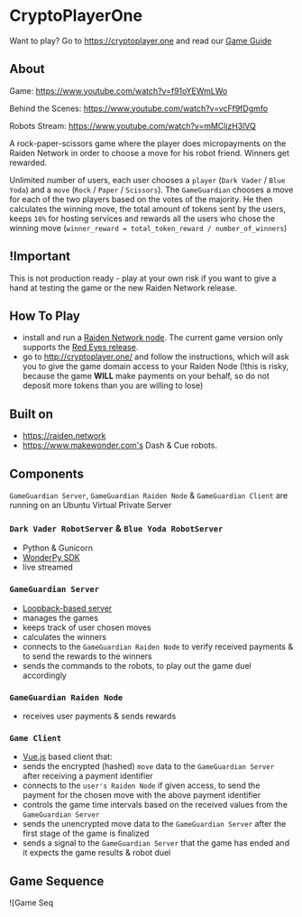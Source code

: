 # CryptoPlayerOne

Want to play? Go to https://cryptoplayer.one and read our [Game Guide](/HowToPlay.md)

## About

Game: https://www.youtube.com/watch?v=f91oYEWmLWo

Behind the Scenes: https://www.youtube.com/watch?v=vcFf9fDgmfo

Robots Stream: https://www.youtube.com/watch?v=mMCljzH3lVQ

A rock-paper-scissors game where the player does micropayments on the Raiden Network in order to choose a move for his robot friend.
Winners get rewarded.

Unlimited number of users, each user chooses a `player` (`Dark Vader` / `Blue Yoda`) and a `move` (`Rock` / `Paper` / `Scissors`). The `GameGuardian` chooses a move for each of the two players based on the votes of the majority. He then calculates the winning move, the total amount of tokens sent by the users, keeps `10%` for hosting services and rewards all the users who chose the winning move (`winner_reward = total_token_reward / number_of_winners`)

## !Important

This is not production ready - play at your own risk if you want to give a hand at testing the game or the new Raiden Network release.


## How To Play

- install and run a [Raiden Network node](https://raiden-network.readthedocs.io/en/stable/overview_and_guide.html). The current game version only supports the [Red Eyes release](https://github.com/raiden-network/raiden/releases/tag/v0.100.1).
- go to http://cryptoplayer.one/ and follow the instructions, which will ask you to give the game domain access to your Raiden Node (!this is risky, because the game **WILL** make payments on your behalf, so do not deposit more tokens than you are willing to lose)


## Built on

- https://raiden.network
- https://www.makewonder.com's Dash & Cue robots.

## Components

`GameGuardian Server`, `GameGuardian Raiden Node` & `GameGuardian Client` are running on an Ubuntu Virtual Private Server

### `Dark Vader RobotServer` & `Blue Yoda RobotServer`

- Python & Gunicorn
- [WonderPy SDK](https://github.com/playi/WonderPy)
- live streamed

### `GameGuardian Server`

- [Loopback-based server](https://github.com/strongloop/loopback-next)
- manages the games
- keeps track of user chosen moves
- calculates the winners
- connects to the `GameGuardian Raiden Node` to verify received payments & to send the rewards to the winners
- sends the commands to the robots, to play out the game duel accordingly

### `GameGuardian Raiden Node`

- receives user payments & sends rewards

### `Game Client`

- [Vue.js](https://vuejs.org) based client that:
- sends the encrypted (hashed) `move` data to the `GameGuardian Server` after receiving a payment identifier
- connects to the `user's Raiden Node` if given access, to send the payment for the chosen move with the above payment identifier
- controls the game time intervals based on the received values from the `GameGuardian Server`
- sends the unencrypted move data to the `GameGuardian Server` after the first stage of the game is finalized
- sends a signal to the `GameGuardian Server` that the game has ended and it expects the game results & robot duel

## Game Sequence

![Game Seq